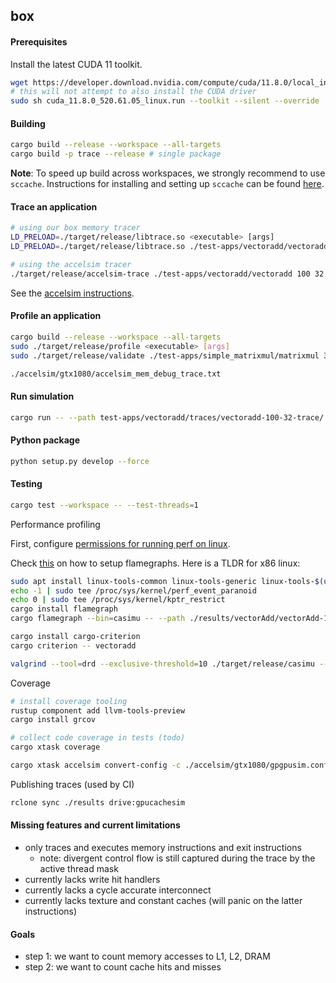 ## box

#### Prerequisites

Install the latest CUDA 11 toolkit.

```bash
wget https://developer.download.nvidia.com/compute/cuda/11.8.0/local_installers/cuda_11.8.0_520.61.05_linux.run
# this will not attempt to also install the CUDA driver
sudo sh cuda_11.8.0_520.61.05_linux.run --toolkit --silent --override
```

#### Building

```bash
cargo build --release --workspace --all-targets
cargo build -p trace --release # single package
```

**Note**: To speed up build across workspaces, we strongly recommend to use `sccache`.
Instructions for installing and setting up `sccache` can be found
[here](https://github.com/mozilla/sccache#installation).

#### Trace an application

```bash
# using our box memory tracer
LD_PRELOAD=./target/release/libtrace.so <executable> [args]
LD_PRELOAD=./target/release/libtrace.so ./test-apps/vectoradd/vectoradd 100 32

# using the accelsim tracer
./target/release/accelsim-trace ./test-apps/vectoradd/vectoradd 100 32
```

See the [accelsim instructions](accelsim/README.md).

#### Profile an application

```bash
cargo build --release --workspace --all-targets
sudo ./target/release/profile <executable> [args]
sudo ./target/release/validate ./test-apps/simple_matrixmul/matrixmul 32 32

./accelsim/gtx1080/accelsim_mem_debug_trace.txt
```

#### Run simulation

```bash
cargo run -- --path test-apps/vectoradd/traces/vectoradd-100-32-trace/
```

#### Python package

```bash
python setup.py develop --force
```

#### Testing

```bash
cargo test --workspace -- --test-threads=1
```

Performance profiling

First, configure [permissions for running perf on linux](https://github.com/flamegraph-rs/flamegraph#enabling-perf-for-use-by-unprivileged-users).

Check [this](https://github.com/flamegraph-rs/flamegraph) on how to setup flamegraphs.
Here is a TLDR for x86 linux:

```bash
sudo apt install linux-tools-common linux-tools-generic linux-tools-$(uname -r)
echo -1 | sudo tee /proc/sys/kernel/perf_event_paranoid
echo 0 | sudo tee /proc/sys/kernel/kptr_restrict
cargo install flamegraph
cargo flamegraph --bin=casimu -- --path ./results/vectorAdd/vectorAdd-10000-32/trace
```

```bash
cargo install cargo-criterion
cargo criterion -- vectoradd
```

```bash
valgrind --tool=drd --exclusive-threshold=10 ./target/release/casimu --parallel --non-deterministic 2 ./results/vectorAdd/vectorAdd-dtype-32-length-100/trace/commands.json
```

Coverage

```bash
# install coverage tooling
rustup component add llvm-tools-preview
cargo install grcov

# collect code coverage in tests (todo)
cargo xtask coverage

cargo xtask accelsim convert-config -c ./accelsim/gtx1080/gpgpusim.config -c ./accelsim/gtx1080/gpgpusim.trace.config -o output.config
```

Publishing traces (used by CI)

```bash
rclone sync ./results drive:gpucachesim
```

#### Missing features and current limitations

- only traces and executes memory instructions and exit instructions
  - note: divergent control flow is still captured during the trace by the active thread mask
- currently lacks write hit handlers
- currently lacks a cycle accurate interconnect
- currently lacks texture and constant caches (will panic on the latter instructions)

#### Goals

- step 1: we want to count memory accesses to L1, L2, DRAM
- step 2: we want to count cache hits and misses
